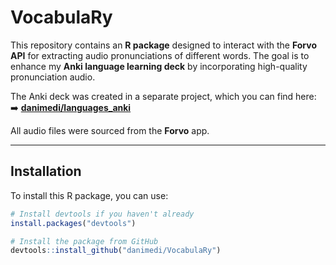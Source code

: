 # **VocabulaRy**  

This repository contains an **R package** designed to interact with the **Forvo API** for extracting audio pronunciations of different words. The goal is to enhance my **Anki language learning deck** by incorporating high-quality pronunciation audio.  

The Anki deck was created in a separate project, which you can find here:  
➡️ [**danimedi/languages_anki**](https://github.com/danimedi/languages_anki)  

All audio files were sourced from the **Forvo** app.  

---

## **Installation**  
To install this R package, you can use:  

```r
# Install devtools if you haven't already
install.packages("devtools")

# Install the package from GitHub
devtools::install_github("danimedi/VocabulaRy")
